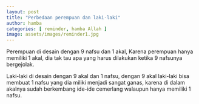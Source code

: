 ```yaml
---
layout: post
title: "Perbedaan perempuan dan laki-laki"
author: hamba
categories: [ reminder, hamba Allah ]
image: assets/images/reminder1.jpg
---
```


Perempuan di desain dengan 9 nafsu dan 1 akal, Karena perempuan hanya memiliki 1 akal, dia tak tau apa yang harus dilakukan ketika 9 nafsunya bergejolak.

Laki-laki di desain dengan 9 akal dan 1 nafsu, dengan 9 akal laki-laki bisa membuat 1 nafsu yang dia miliki menjadi sangat ganas, karena di dalam akalnya sudah berkembang ide-ide cemerlang walaupun hanya memiliki 1 nafsu.